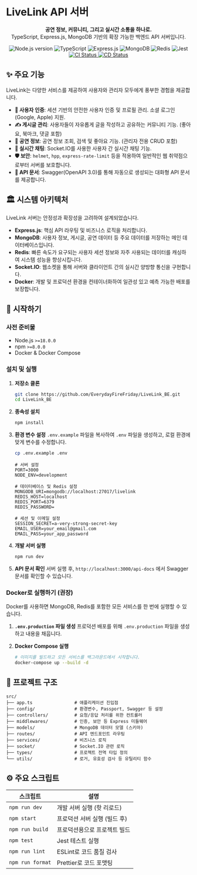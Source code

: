 # LiveLink API 서버

<p align="center">
  <strong>공연 정보, 커뮤니티, 그리고 실시간 소통을 하나로.</strong><br/>
  TypeScript, Express.js, MongoDB 기반의 확장 가능한 백엔드 API 서버입니다.
</p>

<p align="center">
  <img src="https://img.shields.io/badge/Node.js-18+-green.svg" alt="Node.js version">
  <img src="https://img.shields.io/badge/TypeScript-5.x-blue.svg" alt="TypeScript">
  <img src="https://img.shields.io/badge/Framework-Express.js-lightgrey.svg" alt="Express.js">
  <img src="https://img.shields.io/badge/Database-MongoDB-green.svg" alt="MongoDB">
  <img src="https://img.shields.io/badge/Cache-Redis-red.svg" alt="Redis">
  <img src="https://img.shields.io/badge/Test-Jest-yellow.svg" alt="Jest">
  <br/>
  <a href="https://github.com/EverydayFireFriday/LiveLink_BE/actions/workflows/ci.yml">
    <img src="https://github.com/EverydayFireFriday/LiveLink_BE/actions/workflows/ci.yml/badge.svg" alt="CI Status">
  </a>
  <a href="https://github.com/EverydayFireFriday/LiveLink_BE/actions/workflows/cd.yml">
    <img src="https://github.com/EverydayFireFriday/LiveLink_BE/actions/workflows/cd.yml/badge.svg" alt="CD Status">
  </a>
</p>

## ✨ 주요 기능

LiveLink는 다양한 서비스를 제공하여 사용자와 관리자 모두에게 풍부한 경험을 제공합니다.

- **🔐 사용자 인증**: 세션 기반의 안전한 사용자 인증 및 프로필 관리. 소셜 로그인(Google, Apple) 지원.
- **✍️ 게시글 관리**: 사용자들이 자유롭게 글을 작성하고 공유하는 커뮤니티 기능. (좋아요, 북마크, 댓글 포함)
- **🎤 공연 정보**: 공연 정보 조회, 검색 및 좋아요 기능. (관리자 전용 CRUD 포함)
- **💬 실시간 채팅**: Socket.IO를 사용한 사용자 간 실시간 채팅 기능.
- **🛡️ 보안**: `helmet`, `hpp`, `express-rate-limit` 등을 적용하여 일반적인 웹 취약점으로부터 서버를 보호합니다.
- **📄 API 문서**: Swagger(OpenAPI 3.0)를 통해 자동으로 생성되는 대화형 API 문서를 제공합니다.

## 🏛️ 시스템 아키텍처

LiveLink 서버는 안정성과 확장성을 고려하여 설계되었습니다.

- **Express.js**: 핵심 API 라우팅 및 비즈니스 로직을 처리합니다.
- **MongoDB**: 사용자 정보, 게시글, 공연 데이터 등 주요 데이터를 저장하는 메인 데이터베이스입니다.
- **Redis**: 빠른 속도가 요구되는 사용자 세션 정보와 자주 사용되는 데이터를 캐싱하여 시스템 성능을 향상시킵니다.
- **Socket.IO**: 웹소켓을 통해 서버와 클라이언트 간의 실시간 양방향 통신을 구현합니다.
- **Docker**: 개발 및 프로덕션 환경을 컨테이너화하여 일관성 있고 예측 가능한 배포를 보장합니다.

## 🚀 시작하기

### 사전 준비물

- Node.js `>=18.0.0`
- npm `>=8.0.0`
- Docker & Docker Compose

### 설치 및 실행

1.  **저장소 클론**
    ```bash
    git clone https://github.com/EverydayFireFriday/LiveLink_BE.git
    cd LiveLink_BE
    ```

2.  **종속성 설치**
    ```bash
    npm install
    ```

3.  **환경 변수 설정**
    `.env.example` 파일을 복사하여 `.env` 파일을 생성하고, 로컬 환경에 맞게 변수를 수정합니다.
    ```bash
    cp .env.example .env
    ```
    ```env
    # 서버 설정
    PORT=3000
    NODE_ENV=development

    # 데이터베이스 및 Redis 설정
    MONGODB_URI=mongodb://localhost:27017/livelink
    REDIS_HOST=localhost
    REDIS_PORT=6379
    REDIS_PASSWORD=

    # 세션 및 이메일 설정
    SESSION_SECRET=a-very-strong-secret-key
    EMAIL_USER=your_email@gmail.com
    EMAIL_PASS=your_app_password
    ```

4.  **개발 서버 실행**
    ```bash
    npm run dev
    ```

5.  **API 문서 확인**
    서버 실행 후, `http://localhost:3000/api-docs` 에서 Swagger 문서를 확인할 수 있습니다.

### Docker로 실행하기 (권장)

Docker를 사용하면 MongoDB, Redis를 포함한 모든 서비스를 한 번에 실행할 수 있습니다.

1.  **`.env.production` 파일 생성**
    프로덕션 배포를 위해 `.env.production` 파일을 생성하고 내용을 채웁니다.

2.  **Docker Compose 실행**
    ```bash
    # 이미지를 빌드하고 모든 서비스를 백그라운드에서 시작합니다.
    docker-compose up --build -d
    ```

## 📂 프로젝트 구조

```
src/
├── app.ts                # 애플리케이션 진입점
├── config/               # 환경변수, Passport, Swagger 등 설정
├── controllers/          # 요청/응답 처리를 위한 컨트롤러
├── middlewares/          # 인증, 보안 등 Express 미들웨어
├── models/               # MongoDB 데이터 모델 (스키마)
├── routes/               # API 엔드포인트 라우팅
├── services/             # 비즈니스 로직
├── socket/               # Socket.IO 관련 로직
├── types/                # 프로젝트 전역 타입 정의
└── utils/                # 로거, 유효성 검사 등 유틸리티 함수
```

## ⚙️ 주요 스크립트

| 스크립트 | 설명 |
|---|---|
| `npm run dev` | 개발 서버 실행 (핫 리로드) |
| `npm start` | 프로덕션 서버 실행 (빌드 후) |
| `npm run build` | 프로덕션용으로 프로젝트 빌드 |
| `npm test` | Jest 테스트 실행 |
| `npm run lint` | ESLint로 코드 품질 검사 |
| `npm run format` | Prettier로 코드 포맷팅 |
```